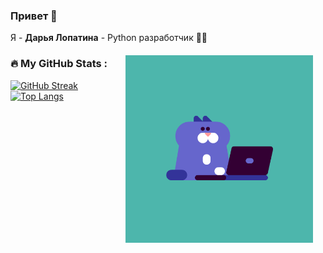 ### Привет 🤚
Я - <b>Дарья Лопатина</b> - Python разработчик 👩‍💻

<div style="margin: 20px"><img align="right" alt="GIF" src="https://github.com/pythonistka/pythonistka/blob/master/cat.gif" width="300" height="300"  /></div>


### :fire: My GitHub Stats :
[![GitHub Streak](http://github-readme-streak-stats.herokuapp.com?user=pythonistka&theme=tokyonight_duo)](https://git.io/streak-stats)
[![Top Langs](https://github-readme-stats.vercel.app/api/top-langs/?username=pythonistka&layout=compact&theme=vision-friendly-dark)](https://github.com/pythonistka/github-readme-stats)